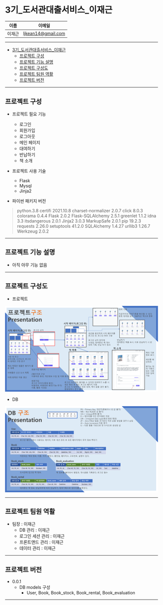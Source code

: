 # 3기_도서관대출서비스_이재근

|  이름  |     이메일         |
| :---:  |    :---:           |
| 이재근 | ljkean14@gmail.com |

***

- [3기_도서관대출서비스_이재근](#3기_도서관대출서비스_이재근)
  - [프로젝트 구성](#프로젝트-구성)
  - [프로젝트 기능 설명](#프로젝트-기능-설명)
  - [프로젝트 구성도](#프로젝트-구성도)
  - [프로젝트 팀원 역활](#프로젝트-팀원-역활)
  - [프로젝트 버전](#프로젝트-버전)

***

## 프로젝트 구성

- 프로젝트 필요 기능
  - 로그인
  - 회원가입
  - 로그아웃
  - 메인 페이지
  - 대여하기
  - 반납하기
  - 책 소개

- 프로젝트 사용 기술
  - Flask
  - Mysql
  - Jinja2

- 파이썬 패키지 버전

> python.3.8
> certifi            2021.10.8
> charset-normalizer 2.0.7
> click              8.0.3
> colorama           0.4.4
> Flask              2.0.2
> Flask-SQLAlchemy   2.5.1
> greenlet           1.1.2
> idna               3.3
> itsdangerous       2.0.1
> Jinja2             3.0.3
> MarkupSafe         2.0.1
> pip                19.2.3
> requests           2.26.0
> setuptools         41.2.0
> SQLAlchemy         1.4.27
> urllib3            1.26.7
> Werkzeug           2.0.2

***

## 프로젝트 기능 설명

- 아직 아무 기능 없음

***

## 프로젝트 구성도

- 프로젝트

![001](image/프로젝트%20구조.png)

- DB

![002](image/DB구조.png)

***

## 프로젝트 팀원 역활

- 팀장 : 이재근
  - DB 관리 : 이재근
  - 로그인 세션 관리 : 이재근
  - 프론트앤드 관리 : 이재근
  - 데이터 관리 : 이재근

***

## 프로젝트 버전

- 0.0.1
  - DB models 구성
    - User, Book, Book_stock, Book_rental, Book_evaluation

***
